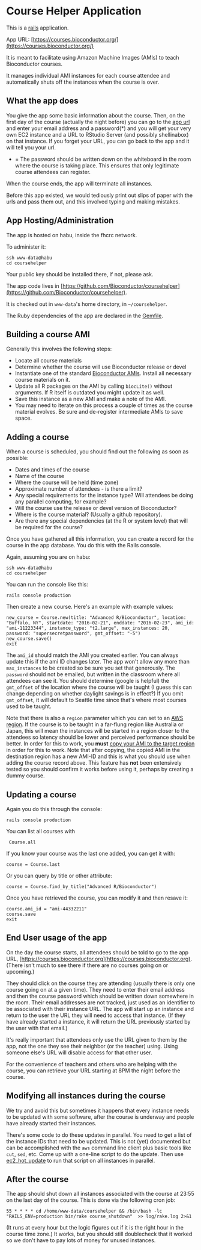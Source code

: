 # Course Helper Application

This is a [rails](http://rubyonrails.org/) application.

App URL: [https://courses.bioconductor.org/](https://courses.bioconductor.org/)

It is meant to facilitate using Amazon Machine Images (AMIs) to
teach Bioconductor courses.

It manages individual AMI instances for each course attendee and
automatically shuts off the instances when the course is over.

## What the app does

You give the app some basic information about the course.
Then, on the first day of the course (actually the night before)
you can go to the [app url](https://courses.bioconductor.org/)
and enter your email address and a password(*) and you will get
your very own EC2 instance and a URL to RStudio Server
(and possibly shellinabox) on that instance. If you forget
your URL, you can go back to the app and it will tell you
your url. 

* = The password should be written down on the whiteboard
in the room where the course is taking place. This ensures
that only legitimate course attendees can register.

When the course ends, the app will terminate all instances.

Before this app existed, we would tediously print out slips of
paper with the urls and pass them out, and this involved
typing and making mistakes.




## App Hosting/Administration

The app is hosted on habu, inside the fhcrc network.

To administer it:

    ssh www-data@habu
    cd coursehelper

Your public key should be installed there, if not, please ask.

The app code lives in [https://github.com/Bioconductor/coursehelper](https://github.com/Bioconductor/coursehelper).

It is checked out in `www-data`'s  home directory, in 
`~/coursehelper`.

The Ruby dependencies of the app are declared in the
[Gemfile](Gemfile).

## Building a course AMI

Generally this involves the following steps:

* Locate all course materials
* Determine whether the course will use Bioconductor release or devel
* Instantiate one of the standard
  [Bioconductor AMIs](http://www.bioconductor.org/help/bioconductor-cloud-ami/#ami_ids). Install all necessary course materials on it.
* Update all R packages on the AMI by calling `biocLite()` without
  arguments. If R itself is outdated you might update it as well.
* Save this instance as a new AMI and make a note of the AMI.
* You may need to iterate on this process a couple
  of times as the course material evolves. Be sure and
  de-register intermediate AMIs to save space.

## Adding a course

When a course is scheduled, you should find out the following
as soon as possible:

* Dates and times of the course
* Name of the course
* Where the course will be held (time zone)
* Approximate number of attendees - is there a limit?
* Any special requirements for the instance type? Will attendees
  be doing any parallel computing, for example?
* Will the course use the release or devel version of Bioconductor?
* Where is the course material? (Usually a github repository).
* Are there any special dependencies (at the R or system level)
  that will be required for the course?

Once you have gathered all this information, you can create a
record for the course in the app database. You do this with the 
Rails console. 

Again, assuming you are on habu:

    ssh www-data@habu
    cd coursehelper

You can run the console like this:

	rails console production

Then create a new course. Here's an example with example values:

    new_course = Course.new(title: "Advanced R/Bioconductor", location: "Buffalo, NY", startdate: "2016-02-21", enddate: "2016-02-23", ami_id: "ami-11223344", instance_type: "t2.large", max_instances: 20, password: "supersecretpassword", gmt_offset: "-5")
    new_course.save()
    exit


The `ami_id` should match the AMI you created earlier. You can always
update this if the ami ID changes later. The app won't allow any more
than `max_instances` to be created so be sure you set that generously.
The `password` should not be emailed, but written in the classroom
where all attendees can see it. You should determine (google is helpful)
the `gmt_offset` of the location where the course will be taught (I
guess this can change depending on whether daylight savings is in effect?)
If you omit `gmt_offset`, it will default to Seattle time since
that's where most courses used to be taught.

Note that there is also a `region` parameter which you can
set to an [AWS region](https://docs.aws.amazon.com/AWSEC2/latest/UserGuide/using-regions-availability-zones.html).
If the course is to be taught in a far-flung region 
like Australia or Japan, this will mean the instances will
be started in a region closer to the attendees so 
latency should be lower and perceived
performance should be better. In order for this to work,
you **must** 
[copy your AMI to the target region](https://docs.aws.amazon.com/AWSEC2/latest/UserGuide/CopyingAMIs.html)
in order for this to work. Note that after copying, the copied
AMI in the destination region has a new AMI-ID and this
is what you should use when adding the course record above.
This feature has **not** been extensively tested so you
should confirm it works before using it, perhaps by creating
a dummy course.


## Updating a course

Again you do this through the console:

    rails console production


 You can list all courses with 

     Course.all

If you know your course was the last one added, you can get it with:

    course = Course.last

Or you can query by title or other attribute:

    course = Course.find_by_title("Advanced R/Bioconductor")

Once you have retrieved the course, you can modify it and then resave it:

    course.ami_id = "ami-44332211"
    course.save
    exit


## End User usage of the app

On the day the course starts,
all attendees should be told to go to the app URL,
[https://courses.bioconductor.org](https://courses.bioconductor.org).
(There isn't much to see there if there are no courses going
on or upcoming.)

They should click on the course they are attending (usually there
is only one course going on at a given time).
They need to enter their email address and then the course
password which should be written down somewhere in the room.
Their email addresses are not tracked, just used as an identifier
to be associated with their instance URL. The app
will start up an instance and return to the user the URL
they will need to access that instance. (If they have already
started a instance, it will return the URL previously
started by the user with that email.)

It's really important that attendees only use the URL
given to them by the app, not the one they see their
neighbor (or the teacher) using. Using someone else's
URL will disable access for that other user.

For the convenience of teachers and others who are helping
with the course, you can retrieve your URL starting at 8PM
the night before the course.

## Modifying all instances during the course

We try and avoid this but sometimes it happens that every instance
needs to be updated with some software, after the course is 
underway and people have already started their instances.

There's some code to do these updates in parallel. 
You need to get a list of the instance IDs that need
to be updated. This is not (yet) documented but can be
accomplished with the `aws` command line client plus
basic tools like `cut`, `sed`, etc. 
Come up with a one-line script to do the update.
Then use [ec2_hot_update](https://github.com/dtenenba/ec2_hot_update)
to run that script on all instances in parallel.


## After the course

The app should shut down all instances associated with the course
at 23:55 on the last day of the course. This is done via the
following cron job:

    55 * * * * cd /home/www-data/coursehelper && /bin/bash -lc "RAILS_ENV=production bin/rake course_shutdown"  >> log/rake.log 2>&1

 (It runs at every hour but the logic figures out if it is the right
 hour in the course time zone.)
It works, but you should still doublecheck that it worked so we 
don't have to pay lots of money for unused instances.

